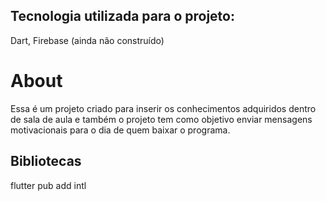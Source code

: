 ## Tecnologia utilizada para o projeto:
Dart, Firebase (ainda não construído)

# About
Essa é um projeto criado para inserir os conhecimentos adquiridos dentro de sala de aula e também o projeto tem 
como objetivo enviar mensagens motivacionais para o dia de quem baixar o programa.

## Bibliotecas
flutter pub add intl